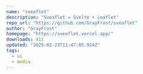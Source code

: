 ```yaml
---
name: "sveaflet"
description: "Sveaflet = Svelte + Leaflet"
repo_url: "https://github.com/GrayFrost/sveaflet"
author: "GrayFrost"
homepage: "https://sveaflet.vercel.app/"
downloads: 411
updated: "2025-02-23T11:47:05.924Z"
tags: 
  - ui
  - media
---
```

